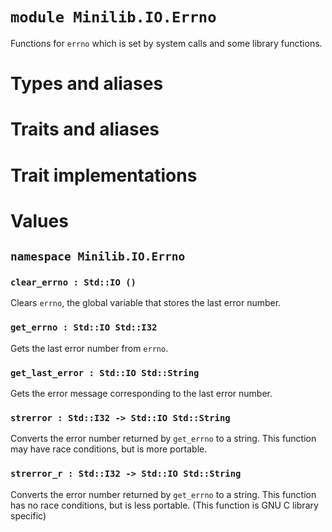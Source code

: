# `module Minilib.IO.Errno`

Functions for `errno` which is set by system calls and some library functions.

# Types and aliases

# Traits and aliases

# Trait implementations

# Values

## `namespace Minilib.IO.Errno`

### `clear_errno : Std::IO ()`

Clears `errno`, the global variable that stores the last error number.

### `get_errno : Std::IO Std::I32`

Gets the last error number from `errno`.

### `get_last_error : Std::IO Std::String`

Gets the error message corresponding to the last error number.

### `strerror : Std::I32 -> Std::IO Std::String`

Converts the error number returned by `get_errno` to a string.
This function may have race conditions, but is more portable.

### `strerror_r : Std::I32 -> Std::IO Std::String`

Converts the error number returned by `get_errno` to a string.
This function has no race conditions, but is less portable.  (This function is GNU C library specific)